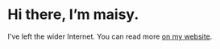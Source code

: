 # Hi there, I’m maisy.
I've left the wider Internet. You can read more [on my website](//maisy.moe).
